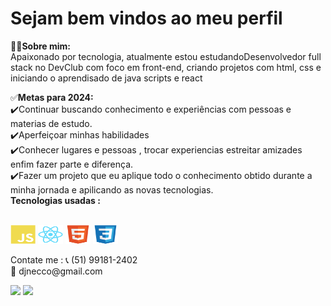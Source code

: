 <h1>Sejam bem vindos ao meu perfil</h1>
🧑‍💻<b>Sobre mim:</b><br>
Apaixonado por tecnologia, atualmente estou estudandoDesenvolvedor full stack no DevClub com foco em front-end, criando projetos com html, css e iniciando o aprendisado de java scripts e react <br>

✅<b>Metas para 2024:</b><br>
✔️Continuar buscando conhecimento e experiências com pessoas e materias de estudo.<br>
✔️Aperfeiçoar minhas habilidades<br>
✔️Conhecer lugares e pessoas , trocar experiencias estreitar amizades enfim fazer parte e diferença.<br>
✔️Fazer um projeto que eu aplique todo o conhecimento obtido durante a minha jornada e apilicando as novas tecnologias.<br>
<b>Tecnologias usadas :
</b>






<div style="display: inline_block"><br>
  <img align="center" alt="Rafa-Js" height="30" width="40" src="https://raw.githubusercontent.com/devicons/devicon/master/icons/javascript/javascript-plain.svg">
  
  <img align="center" alt="Rafa-React" height="30" width="40" src="https://raw.githubusercontent.com/devicons/devicon/master/icons/react/react-original.svg">
  <img align="center" alt="Rafa-HTML" height="30" width="40" src="https://raw.githubusercontent.com/devicons/devicon/master/icons/html5/html5-original.svg">
  <img align="center" alt="Rafa-CSS" height="30" width="40" src="https://raw.githubusercontent.com/devicons/devicon/master/icons/css3/css3-original.svg">
      
 
 
</div><br>
Contate me :
📞 (51) 99181-2402<br>
📧 djnecco@gmail.com<br>

<div> 
 
  <a href = "mailto:djnecco@gmail.com"><img src="https://img.shields.io/badge/-Gmail-%23333?style=for-the-badge&logo=gmail&logoColor=white" target="_blank"></a>
  <a href="https://www.linkedin.com/in/nilson-luiz-rigoti-chaves/" target="_blank"><img src="https://img.shields.io/badge/-LinkedIn-%230077B5?style=for-the-badge&logo=linkedin&logoColor=white" target="_blank"></a> 
  
</div>

